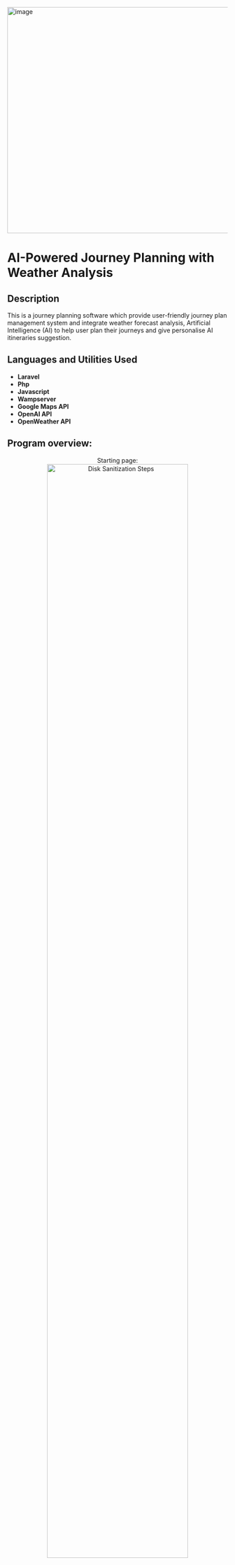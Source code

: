 <img width="617" height="516" alt="image" src="https://github.com/user-attachments/assets/b7a62669-5e9b-4181-a255-e3f65effc50c" /><h1>AI-Powered Journey Planning with Weather Analysis</h1>

<h2>Description</h2>
This is a journey planning software which provide user-friendly journey plan management system 
and integrate weather forecast analysis, Artificial Intelligence (AI) to help user plan their 
journeys and give personalise AI itineraries suggestion.

<br />


<h2>Languages and Utilities Used</h2>

- <b>Laravel</b> 
- <b>Php</b>
- <b>Javascript</b>
- <b>Wampserver</b>
- <b>Google Maps API</b>
- <b>OpenAI API</b>
- <b>OpenWeather API</b>

<h2>Program overview:</h2>

<p align="center">
Starting page: <br/>
<img src="https://i.imgur.com/RpOOOlt.jpeg" height="80%" width="80%" alt="Disk Sanitization Steps"/>
<br />
<br />
Main User Page:  <br/>
<img src="https://i.imgur.com/tOGxBuC.jpeg" height="80%" width="80%" alt="Disk Sanitization Steps"/>
<br />
<br />
Create journey: <br/>
<img src="https://i.imgur.com/b7CYjHS.jpeg" height="80%" width="80%" alt="Disk Sanitization Steps"/>
<br />
<br />
Weather forecast overview:  <br/>
<img src="https://i.imgur.com/B1uZzSs.jpeg" height="80%" width="80%" alt="Disk Sanitization Steps"/>
<br />
<br />
AI suggestion overview:  <br/>
<img src="https://i.imgur.com/tOcyinJ.jpeg" height="80%" width="80%" alt="Disk Sanitization Steps"/>
<br />
<img src="https://i.imgur.com/1ezWcwn.jpeg" height="80%" width="80%" alt="Disk Sanitization Steps"/>
<br />
<br />
Admin page:  <br/>
<img src="https://i.imgur.com/R0fBH8v.jpeg" height="80%" width="80%" alt="Disk Sanitization Steps"/>
<br />
<br />
</p>

<p align="center"><a href="https://laravel.com" target="_blank"><img src="https://raw.githubusercontent.com/laravel/art/master/logo-lockup/5%20SVG/2%20CMYK/1%20Full%20Color/laravel-logolockup-cmyk-red.svg" width="400"></a></p>

<p align="center">
<a href="https://travis-ci.org/laravel/framework"><img src="https://travis-ci.org/laravel/framework.svg" alt="Build Status"></a>
<a href="https://packagist.org/packages/laravel/framework"><img src="https://img.shields.io/packagist/dt/laravel/framework" alt="Total Downloads"></a>
<a href="https://packagist.org/packages/laravel/framework"><img src="https://img.shields.io/packagist/v/laravel/framework" alt="Latest Stable Version"></a>
<a href="https://packagist.org/packages/laravel/framework"><img src="https://img.shields.io/packagist/l/laravel/framework" alt="License"></a>
</p>

## About Laravel

Laravel is a web application framework with expressive, elegant syntax. We believe development must be an enjoyable and creative experience to be truly fulfilling. Laravel takes the pain out of development by easing common tasks used in many web projects, such as:

- [Simple, fast routing engine](https://laravel.com/docs/routing).
- [Powerful dependency injection container](https://laravel.com/docs/container).
- Multiple back-ends for [session](https://laravel.com/docs/session) and [cache](https://laravel.com/docs/cache) storage.
- Expressive, intuitive [database ORM](https://laravel.com/docs/eloquent).
- Database agnostic [schema migrations](https://laravel.com/docs/migrations).
- [Robust background job processing](https://laravel.com/docs/queues).
- [Real-time event broadcasting](https://laravel.com/docs/broadcasting).

Laravel is accessible, powerful, and provides tools required for large, robust applications.

## Learning Laravel

Laravel has the most extensive and thorough [documentation](https://laravel.com/docs) and video tutorial library of all modern web application frameworks, making it a breeze to get started with the framework.

If you don't feel like reading, [Laracasts](https://laracasts.com) can help. Laracasts contains over 1500 video tutorials on a range of topics including Laravel, modern PHP, unit testing, and JavaScript. Boost your skills by digging into our comprehensive video library.

## Laravel Sponsors

We would like to extend our thanks to the following sponsors for funding Laravel development. If you are interested in becoming a sponsor, please visit the Laravel [Patreon page](https://patreon.com/taylorotwell).

### Premium Partners

- **[Vehikl](https://vehikl.com/)**
- **[Tighten Co.](https://tighten.co)**
- **[Kirschbaum Development Group](https://kirschbaumdevelopment.com)**
- **[64 Robots](https://64robots.com)**
- **[Cubet Techno Labs](https://cubettech.com)**
- **[Cyber-Duck](https://cyber-duck.co.uk)**
- **[Many](https://www.many.co.uk)**
- **[Webdock, Fast VPS Hosting](https://www.webdock.io/en)**
- **[DevSquad](https://devsquad.com)**
- **[Curotec](https://www.curotec.com/services/technologies/laravel/)**
- **[OP.GG](https://op.gg)**
- **[WebReinvent](https://webreinvent.com/?utm_source=laravel&utm_medium=github&utm_campaign=patreon-sponsors)**
- **[Lendio](https://lendio.com)**

## Contributing

Thank you for considering contributing to the Laravel framework! The contribution guide can be found in the [Laravel documentation](https://laravel.com/docs/contributions).

## Code of Conduct

In order to ensure that the Laravel community is welcoming to all, please review and abide by the [Code of Conduct](https://laravel.com/docs/contributions#code-of-conduct).

## Security Vulnerabilities

If you discover a security vulnerability within Laravel, please send an e-mail to Taylor Otwell via [taylor@laravel.com](mailto:taylor@laravel.com). All security vulnerabilities will be promptly addressed.

## License

The Laravel framework is open-sourced software licensed under the [MIT license](https://opensource.org/licenses/MIT).

<!--
 ```diff
- text in red
+ text in green
! text in orange
# text in gray
@@ text in purple (and bold)@@
```
--!>
